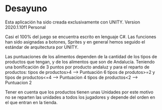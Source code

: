 # Desayuno

Esta aplicación ha sido creada exclusivamente con UNITY.
Version 2020.1.10f1 Personal

Casi el 100% del juego se encuentra escrito en lenguaje C#.
Las funciones han sido asignadas a botones, Sprites y en general hemos seguido el estándar de arquitectura por UNITY.

Las puntuaciones de los alimentos dependen de la cantidad de los tipos de productos que tengan, y de los alimentos 
que son de Andalucía. Teniendo una bonificación de 3 puntos por producto andaluz y para el reparto de productos:
tipos de productos>4 --> Puntuación 6
tipos de produtos>=2 y tipos de productos<=4 --> Puntuacion 4
tipos de productos<2 --> Puntuacion 2

Tener en cuenta que los productos tienen unas Unidades por este motivo no se reparten las unidades a todos los jugadores y depende del orden en el que entran en la tienda.